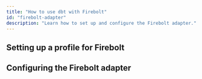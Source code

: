 ```yaml
---
title: "How to use dbt with Firebolt"
id: "firebolt-adapter"
description: "Learn how to set up and configure the Firebolt adapter."
---
```


## Setting up a profile for Firebolt

## Configuring the Firebolt adapter
